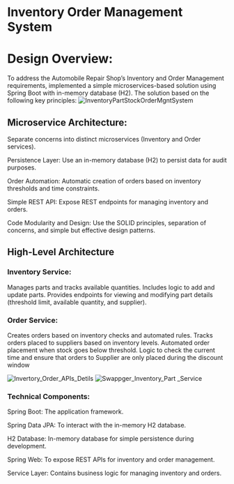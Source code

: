 # Inventory Order Management System

# Design Overview:

To address the Automobile Repair Shop’s Inventory and Order Management requirements, implemented a simple microservices-based solution using Spring Boot with in-memory database (H2). 
The solution based on the following key principles:
![InventoryPartStockOrderMgntSystem](https://github.com/user-attachments/assets/dd3d0f54-7b97-41cd-95d6-22fe76f050b8)

## Microservice Architecture:

Separate concerns into distinct microservices (Inventory and Order services).

Persistence Layer: Use an in-memory database (H2) to persist data for audit purposes.

Order Automation: Automatic creation of orders based on inventory thresholds and time constraints.

Simple REST API: Expose REST endpoints for managing inventory and orders.

Code Modularity and Design: Use the SOLID principles, separation of concerns, and simple but effective design patterns.

## High-Level Architecture

### Inventory Service:

Manages parts and tracks available quantities.
Includes logic to add and update parts.
Provides endpoints for viewing and modifying part details (threshold limit, available quantity, and supplier).

### Order Service:

Creates orders based on inventory checks and automated rules.
Tracks orders placed to suppliers based on inventory levels.
Automated order placement when stock goes below threshold.
Logic to check the current time and ensure that orders to Supplier are only placed during the discount window

![Invertory_Order_APIs_Detils](https://github.com/user-attachments/assets/7b3b669d-dcd6-4262-81f5-303e9d7d226e)
![Swappger_Inventory_Part _Service](https://github.com/user-attachments/assets/3724a7dc-9fd6-486a-8934-6e7a6712c944)

### Technical Components:

Spring Boot: The application framework.

Spring Data JPA: To interact with the in-memory H2 database.

H2 Database: In-memory database for simple persistence during development.

Spring Web: To expose REST APIs for inventory and order management.

Service Layer: Contains business logic for managing inventory and orders.


